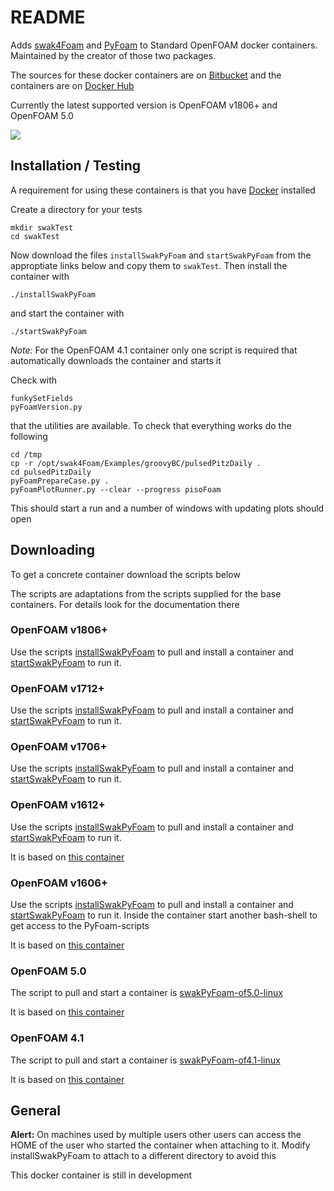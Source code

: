 # README #

Adds [swak4Foam](https://openfoamwiki.net/index.php/Contrib/swak4Foam)
and [PyFoam](https://openfoamwiki.net/index.php/Contrib/PyFoam) to
Standard OpenFOAM docker containers. Maintained by the creator of
those two packages.

The sources for these docker containers are
on
[Bitbucket](https://bitbucket.org/bgschaid/swak4foamandpyfoamdockerfile) and
the containers are
on
[Docker Hub](https://hub.docker.com/r/hfdresearch/swak4foamandpyfoam/)

Currently the latest supported version is OpenFOAM v1806+ and OpenFOAM
5.0

[![](https://images.microbadger.com/badges/image/hfdresearch/swak4foamandpyfoam.svg)](https://microbadger.com/images/hfdresearch/swak4foamandpyfoam
"Get your own image badge on microbadger.com")

## Installation / Testing ##

A requirement for using these containers is that you have [Docker](https://www.docker.com/) installed

Create a directory for your tests

    mkdir swakTest
    cd swakTest

Now download the files `installSwakPyFoam` and `startSwakPyFoam` from
the approptiate links below and copy them to `swakTest`. Then install
the container with

    ./installSwakPyFoam

and start the container with

    ./startSwakPyFoam

*Note:* For the OpenFOAM 4.1 container only one script is required
that automatically downloads the container and starts it

Check with

    funkySetFields
    pyFoamVersion.py

that the utilities are available. To check that everything works do
the following

    cd /tmp
    cp -r /opt/swak4Foam/Examples/groovyBC/pulsedPitzDaily .
    cd pulsedPitzDaily
    pyFoamPrepareCase.py .
    pyFoamPlotRunner.py --clear --progress pisoFoam

This should start a run and a number of windows with updating plots should open

## Downloading ##

To get a concrete container download the scripts below

The scripts are adaptations from the scripts supplied for the base
containers. For details look for the documentation there

### OpenFOAM v1806+ ###

Use the scripts
[installSwakPyFoam](https://bitbucket.org/bgschaid/swak4foamandpyfoamdockerfile/raw/c8760a496f56dc2d1f143a7492e83906415b5ec4/installSwakPyFoam)
to pull and install a container and
[startSwakPyFoam](https://bitbucket.org/bgschaid/swak4foamandpyfoamdockerfile/raw/c8760a496f56dc2d1f143a7492e83906415b5ec4/startSwakPyFoam)
to run it.

### OpenFOAM v1712+ ###

Use the scripts
[installSwakPyFoam](https://bitbucket.org/bgschaid/swak4foamandpyfoamdockerfile/raw/f44bb069e6b08111c2332ab9b018e154902bccd3/installSwakPyFoam)
to pull and install a container and
[startSwakPyFoam](https://bitbucket.org/bgschaid/swak4foamandpyfoamdockerfile/raw/f44bb069e6b08111c2332ab9b018e154902bccd3/startSwakPyFoam)
to run it.

### OpenFOAM v1706+ ###

Use the scripts
[installSwakPyFoam](https://bitbucket.org/bgschaid/swak4foamandpyfoamdockerfile/raw/7a1f96e605d216e920a865384524cb39dbd1a0b2/installSwakPyFoam)
to pull and install a container and
[startSwakPyFoam](https://bitbucket.org/bgschaid/swak4foamandpyfoamdockerfile/raw/7a1f96e605d216e920a865384524cb39dbd1a0b2/startSwakPyFoam)
to run it.

### OpenFOAM v1612+ ###

Use the
scripts
[installSwakPyFoam](https://bitbucket.org/bgschaid/swak4foamandpyfoamdockerfile/src/89fd00f6a6e9bf12aed73a4de8c303852efacc7b/installSwakPyFoam) to
pull and install a container
and
[startSwakPyFoam](https://bitbucket.org/bgschaid/swak4foamandpyfoamdockerfile/src/89fd00f6a6e9bf12aed73a4de8c303852efacc7b/startSwakPyFoam) to
run it.

It is based on [this container](https://hub.docker.com/r/openfoamplus/of_v1612plus_centos66/)

### OpenFOAM v1606+ ###

Use the
scripts
[installSwakPyFoam](https://bitbucket.org/bgschaid/swak4foamandpyfoamdockerfile/src/67976d0d86c566e4fc735e0cbf994c48f78c0acf/installSwakPyFoam?at=v1606%2B&fileviewer=file-view-default) to
pull and install a container
and
[startSwakPyFoam](https://bitbucket.org/bgschaid/swak4foamandpyfoamdockerfile/src/67976d0d86c566e4fc735e0cbf994c48f78c0acf/startSwakPyFoam?at=v1606%2B&fileviewer=file-view-default) to
run it. Inside the container start another bash-shell to get access to
the PyFoam-scripts

It is based on [this container](https://hub.docker.com/r/openfoamplus/of_v1606plus_centos66/)

### OpenFOAM 5.0 ###

The script to pull and start a container is
[swakPyFoam-of5.0-linux](https://bitbucket.org/bgschaid/swak4foamandpyfoamdockerfile/raw/72ea4ab8d3c950fd1cdfa1adc98e3e66666366cb/swakPyFoam-of5.0-linux)

It is based on [this container](https://hub.docker.com/r/openfoam/openfoam5-paraview54/)

### OpenFOAM 4.1 ###

The script to pull and start a container
is
[swakPyFoam-of4.1-linux](https://bitbucket.org/bgschaid/swak4foamandpyfoamdockerfile/raw/0e9ee387c001d3f87561b5973bb57a1169cde18c/swakPyFoam-of4.1-linux)

It is based on [this container](https://hub.docker.com/r/openfoam/openfoam4-paraview50/)

## General ##

**Alert:** On machines used by multiple users other users can access
the HOME of the user who started the container when attaching to
it. Modify installSwakPyFoam to attach to a different directory to
avoid this

This docker container is still in development
